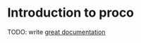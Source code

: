 # Introduction to proco

TODO: write [great documentation](http://jacobian.org/writing/what-to-write/)
